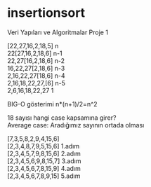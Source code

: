 # insertionsort
Veri Yapıları ve Algoritmalar Proje 1

[22,27,16,2,18,5]  n  
22[27,16,2,18,6]   n-1  
22,27[16,2,18,6]   n-2  
16,22,27[2,18,6]   n-3  
2,16,22,27[18,6]   n-4  
2,16,18,22,27,[6]  n-5  
2,6,16,18,22,27    1  
  
BIG-O gösterimi n*(n+1)/2=n^2  
  
18 sayısı hangi case kapsamına girer?  
Average case: Aradığımız sayının ortada olması  
  
[7,3,5,8,2,9,4,15,6]  
[2,3,4,8,7,9,5,15,6] 1.adım  
[2,3,4,5,7,9,8,15,6] 2.adım  
[2,3,4,5,6,9,8,15,7] 3.adım  
[2,3,4,5,6,7,8,15,9] 4.adım  
[2,3,4,5,6,7,8,9,15] 5.adım  
